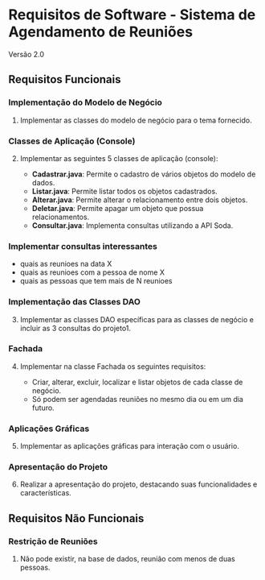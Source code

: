 # Requisitos de Software - Sistema de Agendamento de Reuniões

<p>Versão 2.0</p>

## Requisitos Funcionais

### Implementação do Modelo de Negócio

1. Implementar as classes do modelo de negócio para o tema fornecido.

### Classes de Aplicação (Console)

2. Implementar as seguintes 5 classes de aplicação (console):

   - **Cadastrar.java**: Permite o cadastro de vários objetos do modelo de dados.
   - **Listar.java**: Permite listar todos os objetos cadastrados.
   - **Alterar.java**: Permite alterar o relacionamento entre dois objetos.
   - **Deletar.java**: Permite apagar um objeto que possua relacionamentos.
   - **Consultar.java**: Implementa consultas utilizando a API Soda.
   
### Implementar consultas interessantes
- quais as reunioes na data X
- quais as reunioes com a pessoa de nome X
- quais as pessoas que tem mais de N reunioes

### Implementação das Classes DAO

3. Implementar as classes DAO específicas para as classes de negócio e incluir as 3 consultas do projeto1.

### Fachada

4. Implementar na classe Fachada os seguintes requisitos:

   - Criar, alterar, excluir, localizar e listar objetos de cada classe de negócio.
   - Só podem ser agendadas reuniões no mesmo dia ou em um dia futuro.

### Aplicações Gráficas

5. Implementar as aplicações gráficas para interação com o usuário.

### Apresentação do Projeto

6. Realizar a apresentação do projeto, destacando suas funcionalidades e características.

## Requisitos Não Funcionais

### Restrição de Reuniões

1. Não pode existir, na base de dados, reunião com menos de duas pessoas.
